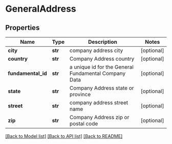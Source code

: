 # GeneralAddress

## Properties
| Name               | Type    | Description                                          | Notes      |
|--------------------|---------|------------------------------------------------------|------------|
| **city**           | **str** | company address city                                 | [optional] |
| **country**        | **str** | Company Address country                              | [optional] |
| **fundamental_id** | **str** | a unique id for the General Fundamental Company Data | [optional] |
| **state**          | **str** | Company Address state or province                    | [optional] |
| **street**         | **str** | company address street name                          | [optional] |
| **zip**            | **str** | Company Address zip or postal code                   | [optional] |

[[Back to Model list]](../../README.md#documentation-for-models) [[Back to API list]](../../README.md#documentation-for-api-endpoints) [[Back to README]](../../README.md)


